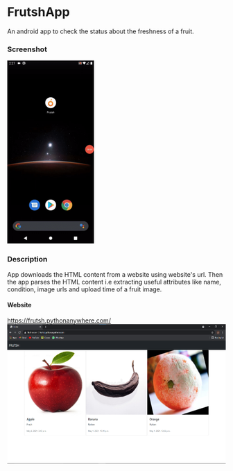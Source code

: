# FrutshApp
An android app to check the status about the freshness of a fruit.

### Screenshot
<img src="https://github.com/lookthisisaddy/FrutshApp/blob/master/demo.gif" width="200" height="422">

### Description
App downloads the HTML content from a website using website's url. Then the app parses the HTML content i.e extracting useful attributes like name, condition, image urls and upload time of a fruit image.

#### Website
https://frutsh.pythonanywhere.com/
<img src="https://raw.githubusercontent.com/Nehanshu24/fruit_condition_classifier/main/repo_pics/webapp.png" width="592" height="322">

